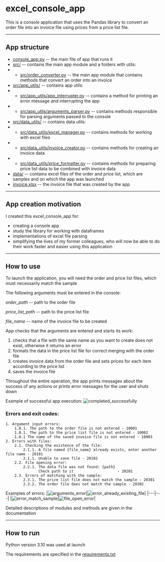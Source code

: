 # excel_console_app
This is a console application that uses the Pandas library to convert an order file into an invoice file using prices from a price list file.

-- --

## App structure

- [console_app.py](https://github.com/fomaaq/excel_console_app/blob/main/console_app.py) -- the main file of app that runs it
- [src/](https://github.com/fomaaq/excel_console_app/tree/main/src) -- contains the main app module and a folders with utils:
- - [src/order_converter.py](https://github.com/fomaaq/excel_console_app/blob/main/src/order_converter.py) -- the main app module that contains methods that convert an order into an invoice
- [src/app_utils/](https://github.com/fomaaq/excel_console_app/tree/main/src/app_utils) -- contains app utils:
- - [src/app_utils/app_interrupter.py](https://github.com/fomaaq/excel_console_app/blob/main/src/app_utils/app_interrupter.py) -- contains a method for printing an error message and interrupting the app
- - [src/app_utils/arguments_parser.py](https://github.com/fomaaq/excel_console_app/blob/main/src/app_utils/arguments_parser.py) -- contains methods responsible for parsing arguments passed to the console
- [src/data_utils/](https://github.com/fomaaq/excel_console_app/tree/main/src/data_utils) -- contains data utils:
- - [src/data_utils/excel_manager.py](https://github.com/fomaaq/excel_console_app/blob/main/src/data_utils/excel_manager.py) -- contains methods for working with excel files
- - [src/data_utils/invoice_creator.py](https://github.com/fomaaq/excel_console_app/blob/main/src/data_utils/invoice_creator.py) -- contains methods for creating an invoice data
- - [src/data_utils/price_formatter.py](https://github.com/fomaaq/excel_console_app/blob/main/src/data_utils/price_formatter.py) -- contains methods for preparing price list data to be combined with invoice data
- [data/](https://github.com/fomaaq/excel_console_app/tree/main/data) -- contains excel files of the order and price list, which are samples and on which the app was launched
- [invoice.xlsx](https://github.com/fomaaq/excel_console_app/blob/main/invoice.xlsx) -- the invoice file that was created by the app
-- --

## App creation motivation

I created this excel_console_app for:
- creating a console app
- study the library for working with dataframes
- implementations of excel file parsing
- simplifying the lives of my former colleagues, who will now be able to do their work faster and easier using this application

-- --

## How to use

To launch the application, you will need the order and price list files, which must necessarily match the sample

The following arguments must be entered in the console:

*order_path* -- path to the order file

*price_list_path* -- path to the price list file

*file_name* -- name of the invoice file to be created

App checks that the arguments are entered and starts its work:
1) checks that a file with the same name as you want to create does not exist, otherwise it returns an error
2) formats the data in the price list file for correct merging with the order file
3) creates invoice data from the order file and sets prices for each item according to the price list
4) saves the invoice file

Throughout the entire operation, the app prints messages about the success of any actions or prints error messages for the user and shuts down

Example of successful app execution: ![completed_successfully](...)

### Errors and exit codes:
    1. Argument input errors:
        1.0.1. The path to the order file is not entered - 10001 
        1.0.1. The path to the price list file is not entered - 10002 
        1.0.1 The name of the saved invoice file is not entered - 10003 
    2. Errors with files:
        2.1. Checking the existence of the file:
            2.1.1. A file named {file_name} already exists, enter another file name - 20101
            2.1.1. Unable to save file - 20102
        2.2. File opening error:
            2.2.1. The data file was not found: {path}
                   Check path to it                    - 20201
        2.3. Errors of matching with the sample:
            2.3.1. The price list file does not match the sample - 20301
            2.3.2. The order file does not match the sample - 20302

Examples of errors:
|![arguments_error](...)|![error_already_existing_file](...)|
|---|---|
|![error_match_sample](...)|![file_open_error](...)|

Detailed descriptions of modules and methods are given in the documentation

-- --

## How to run
Python version 3.10 was used at launch

The requirements are specified in the [requirements.txt](...)
